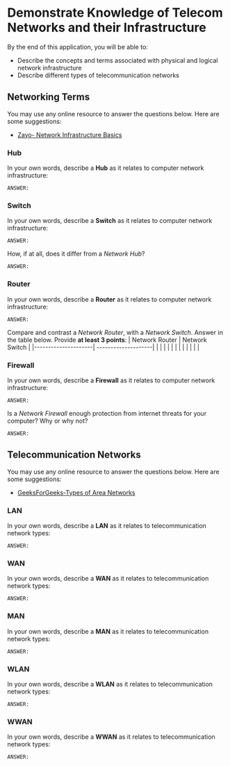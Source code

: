 # Demonstrate Knowledge of Telecom Networks and their Infrastructure

By the end of this application, you will be able to:
- Describe the concepts and terms associated with physical and logical network infrastructure
- Describe different types of telecommunication networks


## Networking Terms

You may use any online resource to answer the questions below. Here are some suggestions:
- [Zayo- Network Infrastructure Basics](https://www.zayo.com/resources/network-infrastructure-understanding-the-basics/)

### Hub
In your own words, describe a **Hub** as it relates to computer network infrastructure:
```
ANSWER: 
```

### Switch
In your own words, describe a **Switch** as it relates to computer network infrastructure:
```
ANSWER: 
```
How, if at all, does it differ from a *Network Hub*?
```
ANSWER: 
```

### Router
In your own words, describe a **Router** as it relates to computer network infrastructure:
```
ANSWER:
```
Compare and contrast a *Network Router*, with a *Network Switch*. Answer in the table below. Provide **at least 3 points**:
|   Network Router    |   Network Switch    |
|---------------------| --------------------|
|                     |                     |
|                     |                     |
|                     |                     |
|                     |                     |

### Firewall
In your own words, describe a **Firewall** as it relates to computer network infrastructure:
```
ANSWER: 
```
Is a *Network Firewall* enough protection from internet threats for your computer? Why or why not?
```
ANSWER: 
```


## Telecommunication Networks

You may use any online resource to answer the questions below. Here are some suggestions:
- [GeeksForGeeks-Types of Area Networks](https://www.geeksforgeeks.org/types-of-area-networks-lan-man-and-wan/#)


### LAN 
In your own words, describe a **LAN** as it relates to telecommunication network types:
```
ANSWER:
```

### WAN 
In your own words, describe a **WAN** as it relates to telecommunication network types:
```
ANSWER:
```

### MAN 
In your own words, describe a **MAN** as it relates to telecommunication network types:
```
ANSWER:
```

### WLAN 
In your own words, describe a **WLAN** as it relates to telecommunication network types:
```
ANSWER:
```

### WWAN
In your own words, describe a **WWAN** as it relates to telecommunication network types:
```
ANSWER:
```
